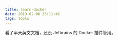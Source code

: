 ```yaml
---
title: learn-docker
date: 2019-02-06 23:11:46
tags: tools
---
```

看了半天英文文档，还没 Jetbrains 的 Docker 插件管用。
